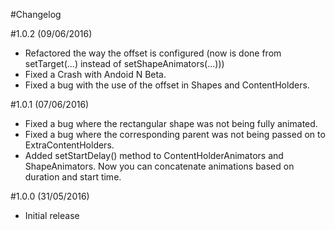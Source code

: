 #Changelog

#1.0.2 (09/06/2016)
- Refactored the way the offset is configured (now is done from setTarget(...) instead of setShapeAnimators(...)))
- Fixed a Crash with Andoid N Beta.
- Fixed a bug with the use of the offset in Shapes and ContentHolders.

#1.0.1 (07/06/2016)
- Fixed a bug where the rectangular shape was not being fully animated.
- Fixed a bug where the corresponding parent was not being passed on to ExtraContentHolders.
- Added setStartDelay() method to ContentHolderAnimators and ShapeAnimators. Now you can concatenate animations based on duration and start time. 

#1.0.0 (31/05/2016)
- Initial release